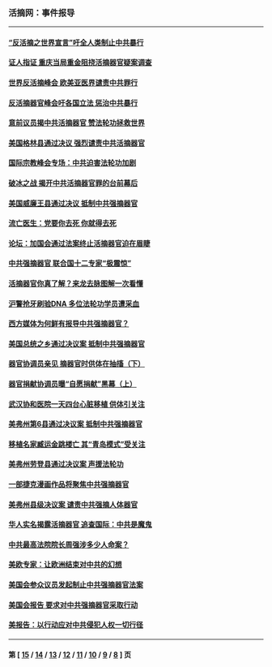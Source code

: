 ### 活摘网：事件报导
---
#### [“反活摘之世界宣言”吁全人类制止中共暴行](../../pages/nf5877/n13259730.md?09270430) 
#### [证人指证 重庆当局重金阻挠活摘器官疑案调查](../../pages/nf5877/n13259127.md?09270430) 
#### [世界反活摘峰会 欧美亚医界谴责中共罪行](../../pages/nf5877/n13253550.md?09270430) 
#### [反活摘器官峰会吁各国立法 惩治中共暴行](../../pages/nf5877/n13245052.md?09270430) 
#### [意前议员揭中共活摘器官 赞法轮功拯救世界](../../pages/nf5877/n13203445.md?09270430) 
#### [美国格林县通过决议 强烈谴责中共活摘器官](../../pages/nf5877/n13119367.md?09270430) 
#### [国际宗教峰会专场：中共迫害法轮功加剧](../../pages/nf5877/n13088279.md?09270430) 
#### [破冰之战 揭开中共活摘器官罪的台前幕后](../../pages/nf5877/n13082457.md?09270430) 
#### [美国威廉王县通过决议 抵制中共强摘器官](../../pages/nf5877/n13056521.md?09270430) 
#### [流亡医生：党要你去死 你就得去死](../../pages/nf5877/n13052835.md?09270430) 
#### [论坛：加国会通过法案终止活摘器官迫在眉睫](../../pages/nf5877/n13029839.md?09270430) 
#### [中共强摘器官 联合国十二专家“极震惊”](../../pages/nf5877/n13024313.md?09270430) 
#### [活摘器官你真了解？来龙去脉图解一次看懂](../../pages/nf5877/n13013820.md?09270430) 
#### [沪警抢牙刷验DNA 多位法轮功学员遭采血](../../pages/nf5877/n12969218.md?09270430) 
#### [西方媒体为何鲜有报导中共强摘器官？](../../pages/nf5877/n12932034.md?09270430) 
#### [美国总统之乡通过决议案 抵制中共强摘器官](../../pages/nf5877/n12908242.md?09270430) 
#### [器官协调员亲见 摘器官时供体在抽搐（下）](../../pages/nf5877/n12898622.md?09270430) 
#### [器官捐献协调员曝“自愿捐献”黑幕（上）](../../pages/nf5877/n12878830.md?09270430) 
#### [武汉协和医院一天四台心脏移植 供体引关注](../../pages/nf5877/n12863175.md?09270430) 
#### [美弗州第6县通过决议案 抵制中共强摘器官](../../pages/nf5877/n12805218.md?09270430) 
#### [移植名家臧运金跳楼亡 其“青岛模式”受关注](../../pages/nf5877/n12803746.md?09270430) 
#### [美弗州劳登县通过决议案 声援法轮功](../../pages/nf5877/n12785715.md?09270430) 
#### [一部捷克漫画作品将聚焦中共强摘器官](../../pages/nf5877/n12785954.md?09270430) 
#### [美弗州县级决议案 谴责中共强摘人体器官](../../pages/nf5877/n12721290.md?09270430) 
#### [华人实名揭露活摘器官 追查国际：中共是魔鬼](../../pages/nf5877/n12691724.md?09270430) 
#### [中共最高法院院长周强涉多少人命案？](../../pages/nf5877/n12678074.md?09270430) 
#### [美欧专家：让欧洲结束对中共的幻想](../../pages/nf5877/n12652921.md?09270430) 
#### [美国会参众议员发起制止中共强摘器官法案](../../pages/nf5877/n12627668.md?09270430) 
#### [美国会报告 要求对中共强摘器官采取行动](../../pages/nf5877/n12448233.md?09270430) 
#### [美报告：以行动应对中共侵犯人权一切行径](../../pages/nf5877/n12443204.md?09270430) 

---
#### 第 [ [15](./15.md?09270430) / [14](./14.md?09270430) / [13](./13.md?09270430) / [12](./12.md?09270430) / [11](./11.md?09270430) / [10](./10.md?09270430) / [9](./9.md?09270430) / [8](./8.md?09270430) ] 页
